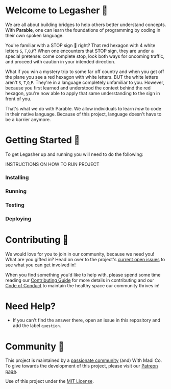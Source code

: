 # Welcome to Legasher 👋

We are all about building bridges to help others better understand concepts. With **Parable**, one can learn the foundations of programming by coding in their own spoken language.

You're familiar with a STOP sign 🔴 right? That red hexagon with 4 white letters `S`, `T`,`O`,`P`? When one encounters that STOP sign, they are under a special pretense: come complete stop, look both ways for oncoming traffic, and proceed with caution in your intended direction.

What if you win a mystery trip to some far off country and when you get off the plane you see a red hexagon with white letters. BUT the white letters aren't `S`, `T`,`O`,`P`. They're in a language completely unfamiliar to you. However, because you first learned and understood the context behind the red hexagon, you're now able to apply that same understanding to the sign in front of you.

That's what we do with Parable. We allow individuals to learn _how_ to code in their native language. Because of this project, language doesn't have to be a barrier anymore.

# Getting Started 📍
To get Legasher up and running you will need to do the following:

INSTRUCTIONS ON HOW TO RUN PROJECT  
### Installing  
### Running  
### Testing  
### Deploying  

# Contributing 🎁
We would love for you to join in our community, because we need you! What are you gifted in? Head on over to the project's [current open issues](https://github.com/madipfaff/Legasher/issues) to see what you can get involved in!  

When you find something you'd like to help with, please spend some time reading our [Contributing Guide](https://github.com/madipfaff/Legasher/blob/master/CONTRIBUTING.md) for more details in contributing and our [Code of Conduct](https://github.com/madipfaff/Legasher/blob/master/CODE_OF_CONDUCT.md) to maintain the healthy space our community thrives in!

# Need Help?
- If you can't find the answer there, open an issue in this repository and add the label `question`.

# Community :handshake:
This project is maintained by a [passionate community](https://github.com/madipfaff/Legasher/blob/master/community) (and) With Madi Co. To give towards the development of this project, please visit our [Patreon page](https://www.patreon.com/madiedgar).


Use of this project under the [MIT License](https://github.com/madipfaff/Legasher/blob/master/LICENSE).
